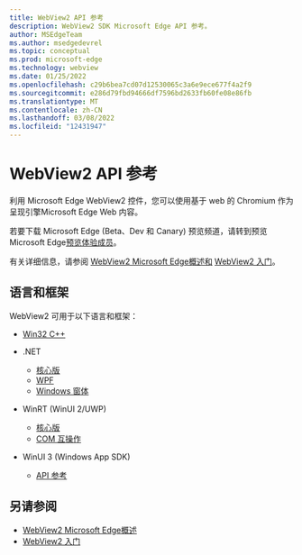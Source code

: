 ```yaml
---
title: WebView2 API 参考
description: WebView2 SDK Microsoft Edge API 参考。
author: MSEdgeTeam
ms.author: msedgedevrel
ms.topic: conceptual
ms.prod: microsoft-edge
ms.technology: webview
ms.date: 01/25/2022
ms.openlocfilehash: c29b6bea7cd07d12530065c3a6e9ece677f4a2f9
ms.sourcegitcommit: e286d79fbd94666df7596bd2633fb60fe08e86fb
ms.translationtype: MT
ms.contentlocale: zh-CN
ms.lasthandoff: 03/08/2022
ms.locfileid: "12431947"
---
```

# <a name="webview2-api-reference"></a>WebView2 API 参考

利用 Microsoft Edge WebView2 控件，您可以使用基于 web 的 Chromium 作为呈现引擎Microsoft Edge Web 内容。

若要下载 Microsoft Edge (Beta、Dev 和 Canary) 预览频道，请转到预览Microsoft Edge[预览体验成员](https://www.microsoftedgeinsider.com)。

有关详细信息，请参阅 [WebView2 Microsoft Edge概述和](index.md) [WebView2 入门](get-started/get-started.md)。


<!-- ====================================================================== -->
## <a name="languages-and-frameworks"></a>语言和框架

WebView2 可用于以下语言和框架：

* [Win32 C++](/microsoft-edge/webview2/reference/win32/index)

* .NET
   * [核心版](/dotnet/api/microsoft.web.webview2.core)
   * [WPF](/dotnet/api/microsoft.web.webview2.wpf)
   * [Windows 窗体](/dotnet/api/microsoft.web.webview2.winforms)

* WinRT (WinUI 2/UWP) 
   * [核心版](/microsoft-edge/webview2/reference/winrt/microsoft_web_webview2_core/index)
   * [COM 互操作](/microsoft-edge/webview2/reference/winrt/interop/index)

* WinUI 3 (Windows App SDK) 
   * [API 参考](https://github.com/microsoft/microsoft-ui-xaml-specs/blob/master/active/WebView2/WebView2_spec.md)


<!-- ====================================================================== -->
## <a name="see-also"></a>另请参阅

* [WebView2 Microsoft Edge概述](index.md)
* [WebView2 入门](get-started/get-started.md)
